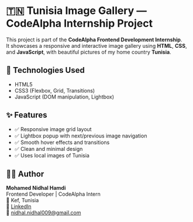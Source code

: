 # 🇹🇳 Tunisia Image Gallery — CodeAlpha Internship Project

This project is part of the **CodeAlpha Frontend Development Internship**.  
It showcases a responsive and interactive image gallery using **HTML**, **CSS**, and **JavaScript**, with beautiful pictures of my home country **Tunisia**.

## 🧰 Technologies Used

- HTML5
- CSS3 (Flexbox, Grid, Transitions)
- JavaScript (DOM manipulation, Lightbox)

## ✨ Features

- ✅ Responsive image grid layout
- ✅ Lightbox popup with next/previous image navigation
- ✅ Smooth hover effects and transitions
- ✅ Clean and minimal design
- ✅ Uses local images of Tunisia

## 🧑‍💻 Author

**Mohamed Nidhal Hamdi**  
Frontend Developer | CodeAlpha Intern  
📍 Kef, Tunisia  
🔗 [LinkedIn](https://www.linkedin.com/in/nidhal-hamdi-88874136b)  
📧 nidhal.nidhal009@gmail.com
